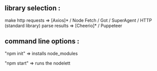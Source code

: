 library selection :
-------------------
make http requests => [Axios]* / Node Fetch / Got / SuperAgent / HTTP (standard library)
parse results      => [Cheerio]* / Puppeteer

command line options :
----------------------

"npm init" => installs node_modules

"npm start" => runs the nodelett
